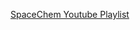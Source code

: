 [SpaceChem Youtube Playlist](https://www.youtube.com/watch?v=5QMiXIHUSoM&list=PLbJUmZD8Dnxjyq_llrcg1Ai99Emd8xI9m)
